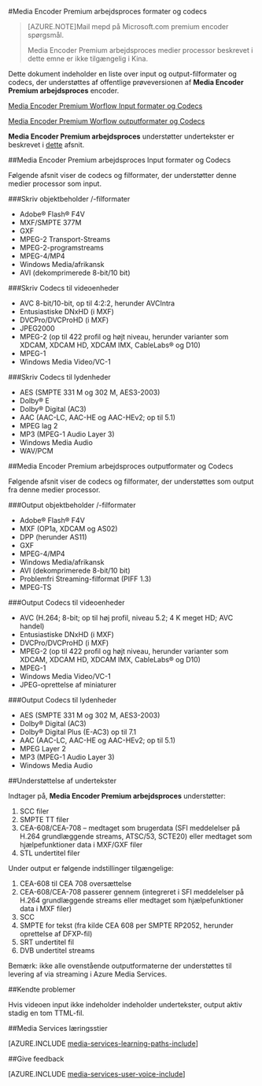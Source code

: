 <properties 
    pageTitle="Media Encoder Premium arbejdsproces formater og codecs | Microsoft Azure" 
    description="Dette emne giver et overblik over Media Encoder Premium arbejdsproces filformater formater og codecs" 
    services="media-services" 
    documentationCenter="" 
    authors="juliako" 
    manager="erik43" 
    editor=""/>

<tags 
    ms.service="media-services" 
    ms.workload="media" 
    ms.tgt_pltfrm="na" 
    ms.devlang="na" 
    ms.topic="article" 
    ms.date="09/26/2016"    
    ms.author="juliako;anilmur"/>

#<a name="media-encoder-premium-workflow-formats-and-codecs"></a>Media Encoder Premium arbejdsproces formater og codecs


>[AZURE.NOTE]Mail mepd på Microsoft.com premium encoder spørgsmål.
>
>Media Encoder Premium arbejdsproces medier processor beskrevet i dette emne er ikke tilgængelig i Kina. 

Dette dokument indeholder en liste over input og output-filformater og codecs, der understøttes af offentlige prøveversionen af **Media Encoder Premium arbejdsproces** encoder.

[Media Encoder Premium Worflow Input formater og Codecs](#input_formats)

[Media Encoder Premium Worflow outputformater og Codecs](#output_formats)

**Media Encoder Premium arbejdsproces** understøtter undertekster er beskrevet i [dette](#closed_captioning) afsnit. 


##<a id="input_formats"></a>Media Encoder Premium arbejdsproces Input formater og Codecs

Følgende afsnit viser de codecs og filformater, der understøtter denne medier processor som input.

###<a name="input-containerfile-formats"></a>Skriv objektbeholder /-filformater

- Adobe® Flash® F4V
- MXF/SMPTE 377M
- GXF
- MPEG-2 Transport-Streams
- MPEG-2-programstreams
- MPEG-4/MP4
- Windows Media/afrikansk
- AVI (dekomprimerede 8-bit/10 bit)

###<a name="input-video-codecs"></a>Skriv Codecs til videoenheder

- AVC 8-bit/10-bit, op til 4:2:2, herunder AVCIntra
- Entusiastiske DNxHD (i MXF)
- DVCPro/DVCProHD (i MXF)
- JPEG2000
- MPEG-2 (op til 422 profil og højt niveau, herunder varianter som XDCAM, XDCAM HD, XDCAM IMX, CableLabs® og D10)
- MPEG-1
- Windows Media Video/VC-1

###<a name="input-audio-codecs"></a>Skriv Codecs til lydenheder

- AES (SMPTE 331 M og 302 M, AES3-2003)
- Dolby® E
- Dolby® Digital (AC3)
- AAC (AAC-LC, AAC-HE og AAC-HEv2; op til 5.1)
- MPEG lag 2
- MP3 (MPEG-1 Audio Layer 3)
- Windows Media Audio
- WAV/PCM
 
##<a id="output_format"></a>Media Encoder Premium arbejdsproces outputformater og Codecs

Følgende afsnit viser de codecs og filformater, der understøttes som output fra denne medier processor.

###<a name="output-containerfile-formats"></a>Output objektbeholder /-filformater

- Adobe® Flash® F4V
- MXF (OP1a, XDCAM og AS02)
- DPP (herunder AS11)
- GXF
- MPEG-4/MP4
- Windows Media/afrikansk
- AVI (dekomprimerede 8-bit/10 bit)
- Problemfri Streaming-filformat (PIFF 1.3)
- MPEG-TS 


###<a name="output-video-codecs"></a>Output Codecs til videoenheder

- AVC (H.264; 8-bit; op til høj profil, niveau 5.2; 4 K meget HD; AVC handel)
- Entusiastiske DNxHD (i MXF)
- DVCPro/DVCProHD (i MXF)
- MPEG-2 (op til 422 profil og højt niveau, herunder varianter som XDCAM, XDCAM HD, XDCAM IMX, CableLabs® og D10)
- MPEG-1
- Windows Media Video/VC-1
- JPEG-oprettelse af miniaturer

###<a name="output-audio-codecs"></a>Output Codecs til lydenheder

- AES (SMPTE 331 M og 302 M, AES3-2003)
- Dolby® Digital (AC3)
- Dolby® Digital Plus (E-AC3) op til 7.1
- AAC (AAC-LC, AAC-HE og AAC-HEv2; op til 5.1)
- MPEG Layer 2
- MP3 (MPEG-1 Audio Layer 3)
- Windows Media Audio

##<a id="closed_captioning"></a>Understøttelse af undertekster

Indtager på, **Media Encoder Premium arbejdsproces** understøtter:

1. SCC filer
1. SMPTE TT filer
1. CEA-608/CEA-708 – medtaget som brugerdata (SFI meddelelser på H.264 grundlæggende streams, ATSC/53, SCTE20) eller medtaget som hjælpefunktioner data i MXF/GXF filer
1. STL undertitel filer

Under output er følgende indstillinger tilgængelige:

1. CEA-608 til CEA 708 oversættelse
1. CEA-608/CEA-708 passerer gennem (integreret i SFI meddelelser på H.264 grundlæggende streams eller medtaget som hjælpefunktioner data i MXF filer)
1. SCC
1. SMPTE for tekst (fra kilde CEA 608 per SMPTE RP2052, herunder oprettelse af DFXP-fil)
1. SRT undertitel fil
1. DVB undertitel streams

Bemærk: ikke alle ovenstående outputformaterne der understøttes til levering af via streaming i Azure Media Services.

##<a name="known-issues"></a>Kendte problemer

Hvis videoen input ikke indeholder indeholder undertekster, output aktiv stadig en tom TTML-fil. 


##<a name="media-services-learning-paths"></a>Media Services læringsstier

[AZURE.INCLUDE [media-services-learning-paths-include](../../includes/media-services-learning-paths-include.md)]

##<a name="provide-feedback"></a>Give feedback

[AZURE.INCLUDE [media-services-user-voice-include](../../includes/media-services-user-voice-include.md)]
